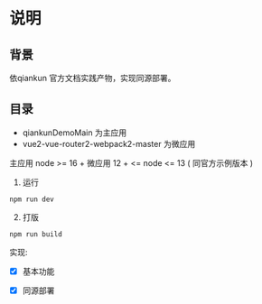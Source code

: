 # 说明

## 背景
依qiankun 官方文档实践产物，实现同源部署。

## 目录

* qiankunDemoMain 为主应用
* vue2-vue-router2-webpack2-master 为微应用

主应用 node >= 16 +
微应用 12 + <= node <= 13 ( 同官方示例版本 )

1. 运行

```
npm run dev
```

2. 打版
```
npm run build
```

实现:
* [x] 基本功能
* [x] 同源部署

